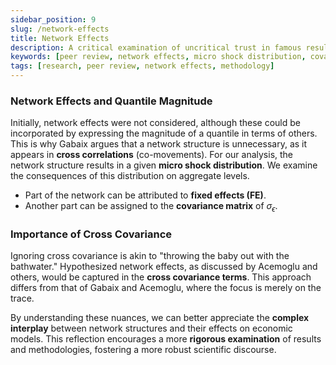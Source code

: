 ```yaml
---
sidebar_position: 9
slug: /network-effects
title: Network Effects
description: A critical examination of uncritical trust in famous results and the implications of network effects on micro shock distribution.
keywords: [peer review, network effects, micro shock distribution, covariance, research methodology]
tags: [research, peer review, network effects, methodology]
---
```



### Network Effects and Quantile Magnitude

Initially, network effects were not considered, although these could be incorporated by expressing the magnitude of a quantile in terms of others. This is why Gabaix argues that a network structure is unnecessary, as it appears in **cross correlations** (co-movements). For our analysis, the network structure results in a given **micro shock distribution**. We examine the consequences of this distribution on aggregate levels. 

- Part of the network can be attributed to **fixed effects (FE)**.
- Another part can be assigned to the **covariance matrix** of $\sigma_\epsilon$.

### Importance of Cross Covariance

Ignoring cross covariance is akin to "throwing the baby out with the bathwater." Hypothesized network effects, as discussed by Acemoglu and others, would be captured in the **cross covariance terms**. This approach differs from that of Gabaix and Acemoglu, where the focus is merely on the trace.

By understanding these nuances, we can better appreciate the **complex interplay** between network structures and their effects on economic models. This reflection encourages a more **rigorous examination** of results and methodologies, fostering a more robust scientific discourse.